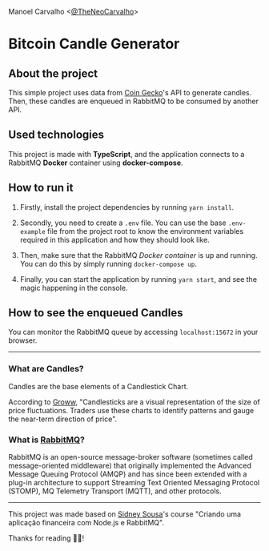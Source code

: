 Manoel Carvalho <[@TheNeoCarvalho](https://www.github.com/theneocarvalho)>

# Bitcoin Candle Generator

## About the project
This simple project uses data from [Coin Gecko](https://www.coingecko.com/)'s API to generate candles. Then, these candles are enqueued in RabbitMQ to be consumed by another API.

## Used technologies
This project is made with **TypeScript**, and the application connects to a RabbitMQ **Docker** container using **docker-compose**.

## How to run it
1. Firstly, install the project dependencies by running `yarn install`.

2. Secondly, you need to create a `.env` file. You can use the base `.env-example` file from the project root to know the environment variables required in this application and how they should look like.

3. Then, make sure that the RabbitMQ *Docker container* is up and running. You can do this by simply running `docker-compose up`.

4. Finally, you can start the application by running `yarn start`, and see the magic happening in the console.

## How to see the enqueued Candles
You can monitor the RabbitMQ queue by accessing `localhost:15672` in your browser.

---

### What are Candles?
Candles are the base elements of a Candlestick Chart. 

According to [Groww](https://groww.in/blog/how-to-read-candlestick-charts), "Candlesticks are a visual representation of the size of price fluctuations. Traders use these charts to identify patterns and gauge the near-term direction of price".

### What is [RabbitMQ](https://www.rabbitmq.com)?
RabbitMQ is an open-source message-broker software (sometimes called message-oriented middleware) that originally implemented the Advanced Message Queuing Protocol (AMQP) and has since been extended with a plug-in architecture to support Streaming Text Oriented Messaging Protocol (STOMP), MQ Telemetry Transport (MQTT), and other protocols.

---

This project was made based on [Sidney Sousa](https://www.youtube.com/c/SidneySousa)'s course "Criando uma aplicação financeira com Node.js e RabbitMQ".

Thanks for reading 🍷🗿!